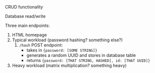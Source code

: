 CRUD functionality

Database read/write

Three main endpoints: 
1) HTML homepage
2) Typical workload (password hashing? something else?)
   1) `/hash` POST endpoint:
       - takes in `{password: [SOME STRING]}`
       - generates a random UUID and stores in database table
       - returns `{password: [THAT STRING, HASHED], id: [THAT UUID]}`
3) Heavy workload (matrix multiplication? something heavy)
